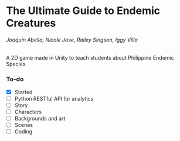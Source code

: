 # The Ultimate Guide to Endemic Creatures
###### Joaquin Abella, Nicole Jose, Railey Singson, Iggy Villa
A 2D game made in Unity to teach students about Philippine Endemic Species

### To-do
- [x] Started
- [ ] Python RESTful API for analytics
- [ ] Story
- [ ] Characters
- [ ] Backgrounds and art
- [ ] Scenes
- [ ] Coding
